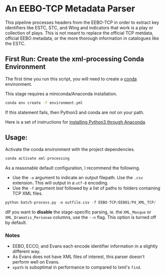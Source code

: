 # An EEBO-TCP Metadata Parser
This pipeline processes headers from the EEBO-TCP in order to extract key identifiers like ESTC, STC, and Wing and indicators that work is a play or collection of plays. This is not meant to replace the official TCP metdata, official EEBO metadata, or the more thorough information in catalogues like the ESTC.

## First Run: Create the **xml-processing** Conda Environment 

The first time you run this script, you will need to create a [conda](https://docs.conda.io/projects/conda/en/stable/user-guide/tasks/manage-environments.html) environment.

This stage requires a miniconda/Anaconda installation. 

```bash
conda env create -f environment.yml
```

If this statement fails, then Python3 and conda are *not* on your path. 

Here is a set of instructions for [installing Python3 through Anaconda](https://researchguides.uoregon.edu/library_workshops/install_anaconda).

## Usage: 

Activate the conda environment with the project dependencies.

```python
conda activate xml-processing
```

As a reasonable default configuration, I recommend the following.
* Use the `-o` argument to indicate an output filepath. Use the `.csv` extension. This will output in a `utf-8` encoding. 
* Use the `-f` argument *last* followed by a list of paths to folders containing TCP XML files.

```python
python batch-process.py -o outfile.csv -f EEBO-TCP/EEBO1/P4_XML_TCP/ 
```

dIf you want to **disable** the stage-specific parsing, ie. the `XML_Masque` or `XML_Dramatis_Personae` columns, use the `--n` flag. This option is turned off by default.

### Notes
* EEBO, ECCO, and Evans each encode identifier information in a slightly different way.
* As Evans does not have XML files of interest, this parser doesn't perform well on Evans.
* `xpath` is suboptimal in performance to compared to lxml's `find`. 